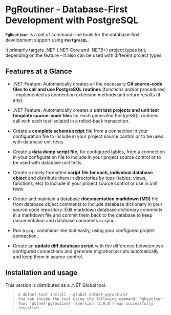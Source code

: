 # PgRoutiner - Database-First Development with PostgreSQL

**`PgRoutiner`** is a set of command-line tools for the database-first development support using **`PostgreSQL`**.

It primarily targets .NET (.NET Core and .NET5+) project types but, depending on the feature - it also can be used with different project types.

## Features at a Glance

- .NET Feature: Automatically creates all the necessary **C# source-code files to call and use PostgreSQL routines** (functions and/or procedures) - implemented as connection extension methods and return results (if any).

- .NET Feature: Automatically creates a **unit test projects and unit test template source-code files** for each generated PostgreSQL routines call with each test isolated in a rolled-back transaction.

- Create a **complete schema script** file from a connection in your configuration file to include in your project source control or to be used with database unit tests.

- Create a **data dump script file**, for configured tables, from a connection in your configuration file to include in your project source control or to be used with database unit tests.

- Create a nicely formatted **script file for each, individual database object** and distribute them in directories by type (tables, views, functions, etc) to include in your project source control or use in unit tests.

- Create and maintain a database **documentation markdown (MD)** file from database object comments to include database dictionary in your source code repository. Edit markdown database dictionary comments in a markdown file and commit them back to the database to keep documentation and database comments in sync.

- Run a `psql` command-line tool easily, using your configured project connection.

- Create an **update diff database script** with the difference between two configured connections and generate migration scripts automatically and keep them in source-control.

## Installation and usage

This version is distributed as a .NET Global tool.

> ```
> $ dotnet tool install --global dotnet-pgroutiner
> You can invoke the tool using the following command: PgRoutiner
> Tool 'dotnet-pgroutiner' (version '3.0.0') was successfully installed.
> ```
